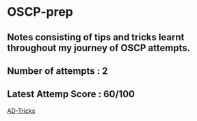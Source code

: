 # OSCP-prep
## Notes consisting of tips and tricks learnt throughout my journey of OSCP attempts.
## Number of attempts : 2

## Latest Attemp Score : 60/100

[AD-Tricks](/AD-stuff.md)

